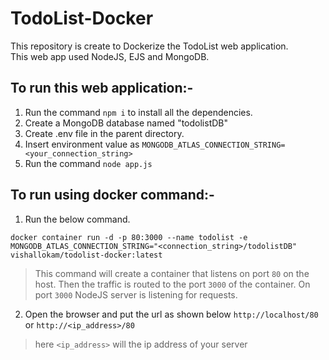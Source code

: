 # TodoList-Docker
This repository is create to Dockerize the TodoList web application.  
This web app used NodeJS, EJS and MongoDB.  

## To run this web application:-
1. Run the command ```npm i``` to install all the dependencies.
2. Create a MongoDB database named "todolistDB"
2. Create .env file in the parent directory.
3. Insert environment value as ```MONGODB_ATLAS_CONNECTION_STRING=<your_connection_string>```
3. Run the command `node app.js`

## To run using docker command:-
1. Run the below command.
```docker
docker container run -d -p 80:3000 --name todolist -e MONGODB_ATLAS_CONNECTION_STRING="<connection_string>/todolistDB" vishallokam/todolist-docker:latest
```
> This command will create a container that listens on port `80` on the host. Then the traffic is routed to the port `3000` of the container. On port `3000` NodeJS server is listening for requests.


2. Open the browser and put the url as shown below
`http://localhost/80` or `http://<ip_address>/80`

> here `<ip_address>` will the ip address of your server


